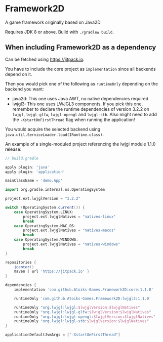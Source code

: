 # Framework2D

A game framework originally based on Java2D

Requires JDK 8 or above. Build with `./gradlew build`.

## When including Framework2D as a dependency

Can be fetched using https://jitpack.io.

You have to include the core project as `implementation` since all backends depend on it.

Then you would pick one of the following as `runtimeOnly` depending on the backend you want:

*   java2d: This one uses Java AWT, no native dependencies required
*   lwjgl3: This one uses LWJGL3 components. If you pick this one, remember to declare the runtime dependencies of version 3.2.2 on `lwjgl`, `lwjgl-glfw`, `lwjgl-opengl` and `lwjgl-stb`. Also might need to add the `-XstartOnFirstThread` flag when running the application!

You would acquire the selected backend using `java.util.ServiceLoader.load(IRuntime.class)`.

An example of a single-moduled project referencing the lwjgl module 1.1.0 release:

```groovy
// build.gradle

apply plugin: 'java'
apply plugin: 'application'

mainClassName = 'demo.App'

import org.gradle.internal.os.OperatingSystem

project.ext.lwjglVersion = "3.2.2"

switch (OperatingSystem.current()) {
    case OperatingSystem.LINUX:
        project.ext.lwjglNatives = "natives-linux"
        break
    case OperatingSystem.MAC_OS:
        project.ext.lwjglNatives = "natives-macos"
        break
    case OperatingSystem.WINDOWS:
        project.ext.lwjglNatives = "natives-windows"
        break
}

repositories {
    jcenter()
    maven { url 'https://jitpack.io' }
}

dependencies {
    implementation 'com.github.Atoiks-Games.Framework2D:core:1.1.0'

    runtimeOnly 'com.github.Atoiks-Games.Framework2D:lwjgl3:1.1.0'

    runtimeOnly "org.lwjgl:lwjgl:$lwjglVersion:$lwjglNatives"
    runtimeOnly "org.lwjgl:lwjgl-glfw:$lwjglVersion:$lwjglNatives"
    runtimeOnly "org.lwjgl:lwjgl-opengl:$lwjglVersion:$lwjglNatives"
    runtimeOnly "org.lwjgl:lwjgl-stb:$lwjglVersion:$lwjglNatives"
}

applicationDefaultJvmArgs = ["-XstartOnFirstThread"]
```